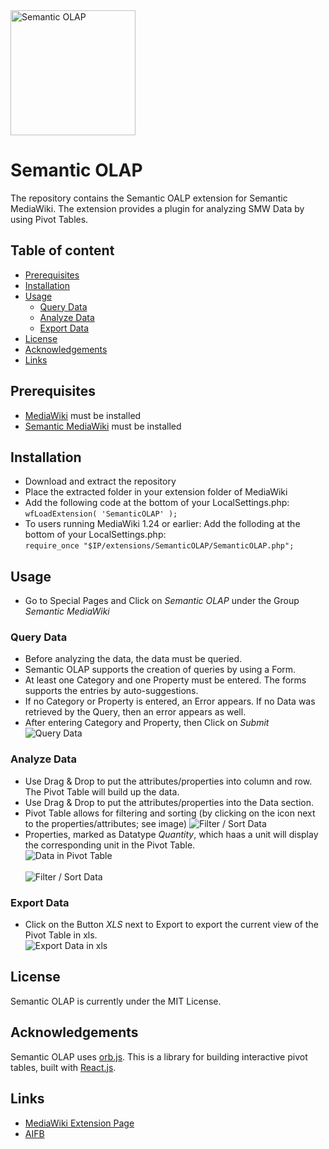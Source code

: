 <img src="https://user-images.githubusercontent.com/11618221/27022213-469aaaa8-4f4d-11e7-9457-643b86a045e4.png" alt="Semantic OLAP" title="Semantic OLAP" align="middle" height="200"/>


Semantic OLAP
======================

The repository contains the Semantic OALP extension for Semantic MediaWiki. The extension provides a plugin for analyzing SMW Data by using Pivot Tables.

<!--Click [here](https://sandbox.semantic-mediawiki.org/wiki/HaloTestEvent) for a Demo. -->

## Table of content
- [Prerequisites](#prerequisites)
- [Installation](#installation)
- [Usage](#usage)
    - [Query Data](#query-data)
    - [Analyze Data](#analyze-data)
    - [Export Data](#export-data)
- [License](#license)
- [Acknowledgements](#acknowledgements)
- [Links](#links)

## Prerequisites
* [MediaWiki](http://mediawiki.org) must be installed
* [Semantic MediaWiki](https://www.semantic-mediawiki.org/wiki/Semantic_MediaWiki) must be installed


## Installation
* Download and extract the repository
* Place the extracted folder in your extension folder of MediaWiki
* Add the following code at the bottom of your LocalSettings.php:</br>
```wfLoadExtension( 'SemanticOLAP' );```
* To users running MediaWiki 1.24 or earlier: Add the folloding at the bottom of your LocalSettings.php:</br>
```require_once "$IP/extensions/SemanticOLAP/SemanticOLAP.php";```


## Usage
* Go to Special Pages and Click on *Semantic OLAP* under the Group *Semantic MediaWiki*
 

### Query Data
* Before analyzing the data, the data must be queried.
* Semantic OLAP supports the creation of queries by using a Form.
* At least one Category and one Property must be entered. The forms supports the entries by auto-suggestions.
* If no Category or Property is entered, an Error appears. If no Data was retrieved by the Query, then an error appears as well.
* After entering Category and Property, then Click on *Submit*</br>
     ![Query Data](https://user-images.githubusercontent.com/11618221/27022216-469c44e4-4f4d-11e7-88d6-5e8a3fa8b964.png)


### Analyze Data
* Use Drag & Drop to put the attributes/properties into column and row. The Pivot Table will build up the data.
* Use Drag & Drop to put the attributes/properties into the Data section.
* Pivot Table allows for filtering and sorting (by clicking on the icon next to the properties/attributes; see image)
![Filter / Sort Data](https://user-images.githubusercontent.com/11618221/27022441-3facdd50-4f4e-11e7-93f7-8c38dd1546ff.png)
* Properties, marked as Datatype *Quantity*, which haas a unit will display the corresponding unit in the Pivot Table.</br>
    ![Data in Pivot Table](https://user-images.githubusercontent.com/11618221/27022214-469b8a4a-4f4d-11e7-8e17-fc0cf32102af.png)
    </br></br>![Filter / Sort Data](https://user-images.githubusercontent.com/11618221/27022217-46a2024e-4f4d-11e7-80d1-c30bf24cfce9.png)

### Export Data
* Click on the Button *XLS* next to Export to export the current view of the Pivot Table in xls.</br>
![Export Data in xls](https://user-images.githubusercontent.com/11618221/27022218-46b9c834-4f4d-11e7-9d6a-43dc554bcda7.png)

## License
Semantic OLAP is currently under the MIT License.


## Acknowledgements
Semantic OLAP uses [orb.js](http://orbjs.net). This is a library for building interactive pivot tables, built with [React.js](http://facebook.github.io/react/).


## Links

* [MediaWiki Extension Page](https://www.mediawiki.org/wiki/Extension:Semantic_OLAP)
* [AIFB](http://www.aifb.kit.edu/web/Semantic_OLAP)
